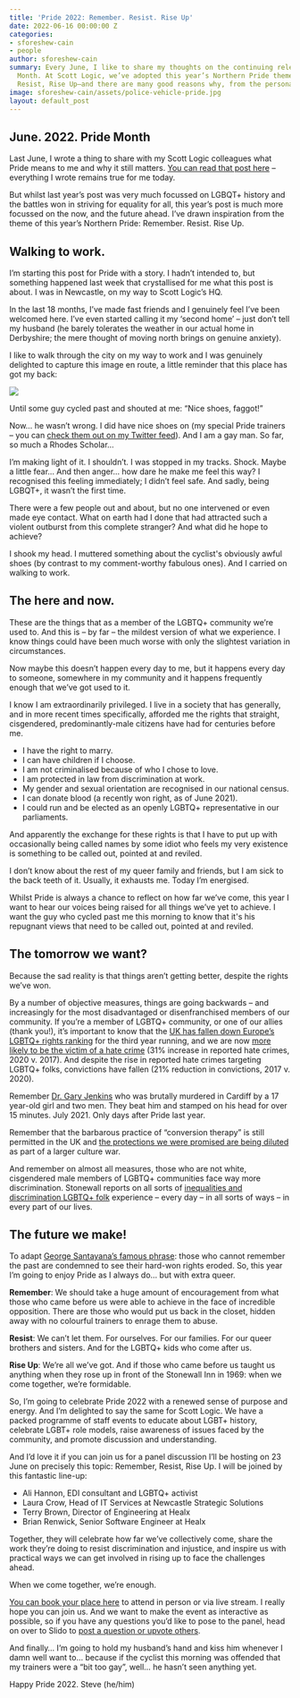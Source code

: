 ```yaml
---
title: 'Pride 2022: Remember. Resist. Rise Up'
date: 2022-06-16 00:00:00 Z
categories:
- sforeshew-cain
- people
author: sforeshew-cain
summary: Every June, I like to share my thoughts on the continuing relevance of Pride
  Month. At Scott Logic, we’ve adopted this year’s Northern Pride theme—Remember,
  Resist, Rise Up—and there are many good reasons why, from the personal to the political.
image: sforeshew-cain/assets/police-vehicle-pride.jpg
layout: default_post
---
```


## June. 2022. Pride Month

Last June, I wrote a thing to share with my Scott Logic colleagues what Pride means to me and why it still matters. [You can read that post here](https://blog.scottlogic.com/2021/06/03/pride-2021.html) &ndash; everything I wrote remains true for me today.

But whilst last year’s post was very much focussed on LGBQT+ history and the battles won in striving for equality for all, this year’s post is much more focussed on the now, and the future ahead. I’ve drawn inspiration from the theme of this year’s Northern Pride: Remember. Resist. Rise Up.

## Walking to work.

I’m starting this post for Pride with a story. I hadn’t intended to, but something happened last week that crystallised for me what this post is about. I was in Newcastle, on my way to Scott Logic’s HQ.

In the last 18 months, I’ve made fast friends and I genuinely feel I’ve been welcomed here. I’ve even started calling it my ‘second home’ &ndash; just don’t tell my husband (he barely tolerates the weather in our actual home in Derbyshire; the mere thought of moving north brings on genuine anxiety).

I like to walk through the city on my way to work and I was genuinely delighted to capture this image en route, a little reminder that this place has got my back:

<img src="{{site.baseurl}}/sforeshew-cain/assets/police-vehicle-pride.jpg"/>

Until some guy cycled past and shouted at me: “Nice shoes, faggot!”

Now… he wasn’t wrong. I did have nice shoes on (my special Pride trainers &ndash; you can [check them out on my Twitter feed](https://twitter.com/s_foreshew_cain/status/1534098721490837507)). And I am a gay man. So far, so much a Rhodes Scholar…

I’m making light of it. I shouldn’t. I was stopped in my tracks. Shock. Maybe a little fear… And then anger… how dare he make me feel this way? I recognised this feeling immediately; I didn’t feel safe. And sadly, being LGBQT+, it wasn’t the first time.

There were a few people out and about, but no one intervened or even made eye contact. What on earth had I done that had attracted such a violent outburst from this complete stranger? And what did he hope to achieve?

I shook my head. I muttered something about the cyclist's obviously awful shoes (by contrast to my comment-worthy fabulous ones). And I carried on walking to work.

## The here and now.

These are the things that as a member of the LGBTQ+ community we’re used to. And this is &ndash; by far &ndash; the mildest version of what we experience. I know things could have been much worse with only the slightest variation in circumstances.

Now maybe this doesn’t happen every day to me, but it happens every day to someone, somewhere in my community and it happens frequently enough that we’ve got used to it.

I know I am extraordinarily privileged. I live in a society that has generally, and in more recent times specifically, afforded me the rights that straight, cisgendered, predominantly-male citizens have had for centuries before me.

 - I have the right to marry.
 - I can have children if I choose.
 - I am not criminalised because of who I chose to love.
 - I am protected in law from discrimination at work.
 - My gender and sexual orientation are recognised in our national census.
 - I can donate blood (a recently won right, as of June 2021).
 - I could run and be elected as an openly LGBTQ+ representative in our parliaments.

And apparently the exchange for these rights is that I have to put up with occasionally being called names by some idiot who feels my very existence is something to be called out, pointed at and reviled.

I don’t know about the rest of my queer family and friends, but I am sick to the back teeth of it. Usually, it exhausts me. Today I’m energised.

Whilst Pride is always a chance to reflect on how far we’ve come, this year I want to hear our voices being raised for all things we’ve yet to achieve. I want the guy who cycled past me this morning to know that it's his repugnant views that need to be called out, pointed at and reviled.

## The tomorrow we want?

Because the sad reality is that things aren’t getting better, despite the rights we’ve won.

By a number of objective measures, things are going backwards &ndash; and increasingly for the most disadvantaged or disenfranchised members of our community. If you’re a member of LGBTQ+ community, or one of our allies (thank you!), it’s important to know that the [UK has fallen down Europe’s LGBTQ+ rights ranking](https://www.theguardian.com/world/2022/may/12/uk-falls-down-europes-lgbtq-rights-ranking-for-third-year-running) for the third year running, and we are now [more likely to be the victim of a hate crime](https://hatecrime.osce.org/index.php/united-kingdom) (31% increase in reported hate crimes, 2020 v. 2017). And despite the rise in reported hate crimes targeting LGBTQ+ folks, convictions have fallen (21% reduction in convictions, 2017 v. 2020).

Remember [Dr. Gary Jenkins](https://www.walesonline.co.uk/news/wales-news/bute-park-murder-trial-court-22849979) who was brutally murdered in Cardiff by a 17 year-old girl and two men. They beat him and stamped on his head for over 15 minutes. July 2021. Only days after Pride last year.

Remember that the barbarous practice of “conversion therapy” is still permitted in the UK and [the protections we were promised are being diluted](https://www.theguardian.com/world/2021/oct/29/conversion-therapy-to-be-restricted-but-not-banned-in-proposed-bill) as part of a larger culture war.

And remember on almost all measures, those who are not white, cisgendered male members of LGBTQ+ communities face way more discrimination. Stonewall reports on all sorts of [inequalities and discrimination LGBTQ+ folk](https://www.stonewall.org.uk/cy/node/24594) experience &ndash; every day &ndash; in all sorts of ways &ndash; in every part of our lives.

## The future we make!

To adapt ​[George Santayana’s famous phrase](https://americanart.si.edu/artwork/those-who-cannot-remember-past-are-condemned-repeat-it-george-santayana-life-reason-1905#:~:text=America%2C%201984.124.194-,%E2%80%9CThose%20who%20cannot%20remember%20the%20past%20are%20condemned%20to%20repeat,The%20Life%20of%20Reason%2C%201905.): those who cannot remember the past are condemned to see their hard-won rights eroded. So, this year I’m going to enjoy Pride as I always do… but with extra queer.

**Remember**: We should take a huge amount of encouragement from what those who came before us were able to achieve in the face of incredible opposition. There are those who would put us back in the closet, hidden away with no colourful trainers to enrage them to abuse.

**Resist**: We can’t let them. For ourselves. For our families. For our queer brothers and sisters. And for the LGBTQ+ kids who come after us.

**Rise Up**: We’re all we’ve got. And if those who came before us taught us anything when they rose up in front of the Stonewall Inn in 1969: when we come together, we’re formidable.

So, I’m going to celebrate Pride 2022 with a renewed sense of purpose and energy. And I’m delighted to say the same for Scott Logic. We have a packed programme of staff events to educate about LGBT+ history, celebrate LGBT+ role models, raise awareness of issues faced by the community, and promote discussion and understanding.

And I’d love it if you can join us for a panel discussion I’ll be hosting on 23 June on precisely this topic: Remember, Resist, Rise Up. I will be joined by this fantastic line-up:

 - Ali Hannon, EDI consultant and LGBTQ+ activist
 - Laura Crow, Head of IT Services at Newcastle Strategic Solutions
 - Terry Brown, Director of Engineering at Healx
 - Brian Renwick, Senior Software Engineer at Healx

Together, they will celebrate how far we’ve collectively come, share the work they’re doing to resist discrimination and injustice, and inspire us with practical ways we can get involved in rising up to face the challenges ahead.

When we come together, we’re enough.

[You can book your place here](https://www.eventbrite.co.uk/e/remember-resist-rise-up-pride-panel-discussion-tickets-353664468947) to attend in person or via live stream. I really hope you can join us. And we want to make the event as interactive as possible, so if you have any questions you’d like to pose to the panel, head on over to Slido to [post a question or upvote others](https://bit.ly/ScottLogicPride).

And finally… I’m going to hold my husband’s hand and kiss him whenever I damn well want to… because if the cyclist this morning was offended that my trainers were a “bit too gay”, well… he hasn’t seen anything yet.

Happy Pride 2022.
Steve (he/him)